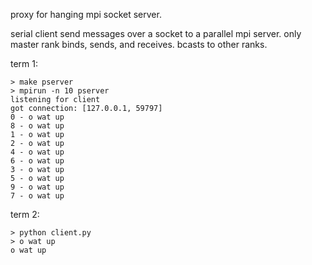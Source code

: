 proxy for hanging mpi socket server.

serial client send messages over a socket to a parallel mpi server.
only master rank binds, sends, and receives. bcasts to other ranks.

term 1:

    > make pserver
    > mpirun -n 10 pserver
    listening for client
    got connection: [127.0.0.1, 59797]
    0 - o wat up
    8 - o wat up
    1 - o wat up
    2 - o wat up
    4 - o wat up
    6 - o wat up
    3 - o wat up
    5 - o wat up
    9 - o wat up
    7 - o wat up

term 2:

    > python client.py
    > o wat up
    o wat up
